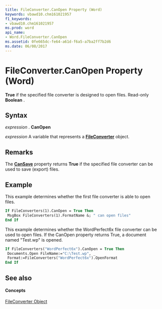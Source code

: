 ```yaml
---
title: FileConverter.CanOpen Property (Word)
keywords: vbawd10.chm161021957
f1_keywords:
- vbawd10.chm161021957
ms.prod: word
api_name:
- Word.FileConverter.CanOpen
ms.assetid: 0fe665dc-fe64-a61d-f6a5-a7ba2ff7b2d6
ms.date: 06/08/2017
---
```



# FileConverter.CanOpen Property (Word)

 **True** if the specified file converter is designed to open files. Read-only **Boolean** .


## Syntax

 _expression_ . **CanOpen**

 _expression_ A variable that represents a **[FileConverter](Word.FileConverter.md)** object.


## Remarks

The  **[CanSave](Word.FileConverter.CanSave.md)** property returns **True** if the specified file converter can be used to save (export) files.


## Example

This example determines whether the first file converter is able to open files.


```vb
If FileConverters(1).CanOpen = True Then 
 MsgBox FileConverters(1).FormatName &; " can open files" 
End If
```

This example determines whether the WordPerfect6x file converter can be used to open files. If the CanOpen property returns True, a document named "Test.wp" is opened.




```vb
If FileConverters("WordPerfect6x").CanOpen = True Then 
 Documents.Open FileName:="C:\Test.wp", _ 
 Format:=FileConverters("WordPerfect6x").OpenFormat 
End If
```


## See also


#### Concepts


[FileConverter Object](Word.FileConverter.md)

